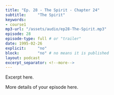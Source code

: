 ```yaml
---
title: "Ep. 28 - The Spirit - Chapter 24"
subtitle:     "The Spirit"
keywords:
- course1
mp3-url: "/assets/audio/ep28-The-Spirit.mp3"
episode: 28
episode-type: full # or "trailer"
date: 1995-02-26
explicit:     "no"
block:        "no" # no means it is published
layout: podcast
excerpt_separator: <!--more-->
---
```

Excerpt here.
<!--more-->

More details of your episode here.
